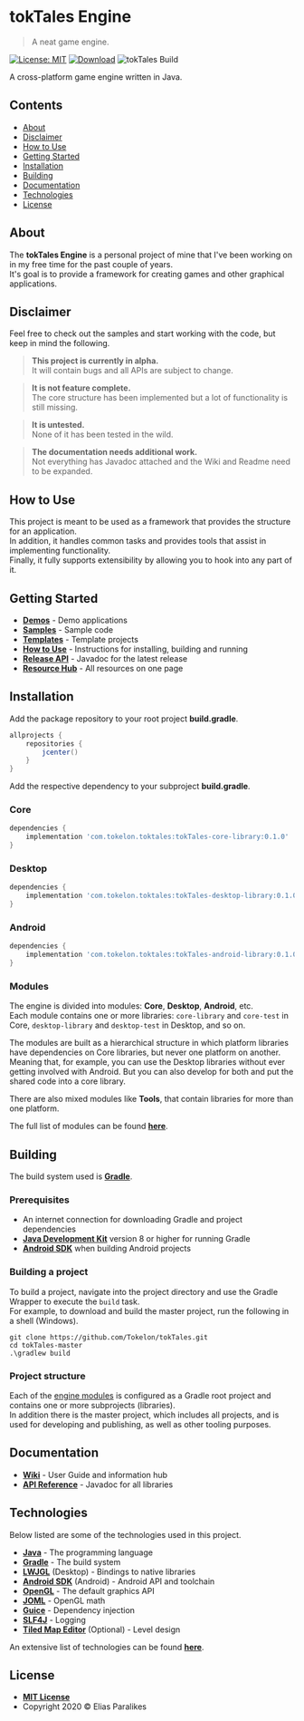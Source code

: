 # tokTales Engine

> A neat game engine.

[![License: MIT](https://img.shields.io/badge/License-MIT-blue.svg)](https://opensource.org/licenses/MIT)
[![Download](https://api.bintray.com/packages/tokelon/tokTales/tokTales/images/download.svg)](https://bintray.com/tokelon/tokTales/tokTales/_latestVersion)
![tokTales Build](https://github.com/Tokelon/tokTales/workflows/tokTales%20Build/badge.svg?branch=master)

A cross-platform game engine written in Java.

## Contents

- [About](#about)
- [Disclaimer](#disclaimer)
- [How to Use](#how-to-use)
- [Getting Started](#getting-started)
- [Installation](#installation)
- [Building](#building)
- [Documentation](#documentation)
- [Technologies](#technologies)
- [License](#license)

## About

The **tokTales Engine** is a personal project of mine that I've been working on in my free time for the past couple of years.  
It's goal is to provide a framework for creating games and other graphical applications.

## Disclaimer

Feel free to check out the samples and start working with the code, but keep in mind the following.

> **This project is currently in alpha.**  
It will contain bugs and all APIs are subject to change.

> **It is not feature complete.**  
The core structure has been implemented but a lot of functionality is still missing.

> **It is untested.**  
None of it has been tested in the wild.

> **The documentation needs additional work.**  
Not everything has Javadoc attached and the Wiki and Readme need to be expanded.

## How to Use

This project is meant to be used as a framework that provides the structure for an application.  
In addition, it handles common tasks and provides tools that assist in implementing functionality.  
Finally, it fully supports extensibility by allowing you to hook into any part of it.

## Getting Started

- **[Demos](https://github.com/Tokelon/tokTales-demos)** - Demo applications
- **[Samples](https://github.com/Tokelon/tokTales-samples)** - Sample code
- **[Templates](https://github.com/Tokelon/tokTales-templates)** - Template projects
- **[How to Use](https://github.com/Tokelon/tokTales/wiki/%5BAbout%5D-How-to-Use)** - Instructions for installing, building and running
- **[Release API](https://tokelon.github.io/tokTales-docs/api-docs/release/javadoc/)** - Javadoc for the latest release
- **[Resource Hub](https://github.com/Tokelon/tokTales/wiki/Resources)** - All resources on one page

## Installation

Add the package repository to your root project **build.gradle**.

```gradle
allprojects {
    repositories {
        jcenter()
    }
}
```

Add the respective dependency to your subproject **build.gradle**.

### Core

```gradle
dependencies {
    implementation 'com.tokelon.toktales:tokTales-core-library:0.1.0'
}
```

### Desktop

```gradle
dependencies {
    implementation 'com.tokelon.toktales:tokTales-desktop-library:0.1.0'
}
```

### Android

```gradle
dependencies {
    implementation 'com.tokelon.toktales:tokTales-android-library:0.1.0'
}
```

### Modules
<!--- Remember to adjust for README and WIKI --->
The engine is divided into modules: **Core**, **Desktop**, **Android**, etc.  
Each module contains one or more libraries: `core-library` and `core-test` in Core, `desktop-library` and `desktop-test` in Desktop, and so on.

The modules are built as a hierarchical structure in which platform libraries have dependencies on Core libraries, but never one platform on another. Meaning that, for example, you can use the Desktop libraries without ever getting involved with Android. But you can also develop for both and put the shared code into a core library.

There are also mixed modules like **Tools**, that contain libraries for more than one platform.

The full list of modules can be found **[here](https://github.com/Tokelon/tokTales/wiki/%5BAbout%5D-Modules)**.

## Building

The build system used is **[Gradle](https://docs.gradle.org/current/userguide/userguide.html)**.

### Prerequisites

- An internet connection for downloading Gradle and project dependencies
- **[Java Development Kit](https://jdk.java.net/)** version 8 or higher for running Gradle
- **[Android SDK](https://developer.android.com/studio)** when building Android projects

### Building a project

To build a project, navigate into the project directory and use the Gradle Wrapper to execute the `build` task.  
For example, to download and build the master project, run the following in a shell (Windows).

    git clone https://github.com/Tokelon/tokTales.git
    cd tokTales-master
    .\gradlew build

### Project structure

Each of the [engine modules](#modules) is configured as a Gradle root project and contains one or more subprojects (libraries).  
In addition there is the master project, which includes all projects, and is used for developing and publishing, as well as other tooling purposes.

## Documentation

- **[Wiki](https://github.com/Tokelon/tokTales/wiki)** - User Guide and information hub
- **[API Reference](https://tokelon.github.io/tokTales-docs/)** - Javadoc for all libraries

## Technologies

Below listed are some of the technologies used in this project.

- **[Java](https://www.java.com/)** - The programming language
- **[Gradle](https://gradle.org/)** - The build system
- **[LWJGL](https://www.lwjgl.org/)** (Desktop) - Bindings to native libraries
- **[Android SDK](https://developer.android.com/)** (Android) - Android API and toolchain
- **[OpenGL](https://www.opengl.org/)** - The default graphics API
- **[JOML](https://github.com/JOML-CI/JOML)** - OpenGL math
- **[Guice](https://github.com/google/guice)** - Dependency injection
- **[SLF4J](http://www.slf4j.org/)** - Logging
- **[Tiled Map Editor](https://www.mapeditor.org/)** (Optional) - Level design

An extensive list of technologies can be found **[here](https://github.com/Tokelon/tokTales/wiki/%5BAbout%5D-Technologies)**.

## License

- **[MIT License](https://opensource.org/licenses/MIT)**
- Copyright 2020 © Elias Paralikes
